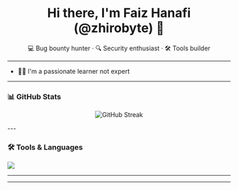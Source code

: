 <h1 align="center">Hi there, I'm Faiz Hanafi (@zhirobyte) 👋</h1>
<p align="center">💻 Bug bounty hunter · 🔍 Security enthusiast · 🛠️ Tools builder</p>

---

- 👨‍💻 I'm a passionate learner not expert
  
---
### 📊 GitHub Stats

<p align="center">
  <img src="http://github-readme-streak-stats.herokuapp.com?user=zhirobyte&theme=dark&background=0D1117&text_color=C9D1D9" alt="GitHub Streak" />
</p>
---

### 🛠️ Tools & Languages

<p align="left">
  <img src="https://skillicons.dev/icons?i=python,linux,laravel,github,vscode,windows" />
</p>

---


---
<!--
zhirobyte/zhirobyte is a ✨ special ✨ repository because its `README.md` (this file) appears on your GitHub profile.
-->
